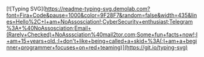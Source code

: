 [![Typing SVG](https://readme-typing-svg.demolab.com?font=Fira+Code&pause=1000&color=9F28F7&random=false&width=435&lines=Hello%2C+I+am+NoAssosciation!;CyberSecurity+enthusiast;Telegram%3A+%40NoAssosciation;Email+(Rarely+Checked)+NoAsssciation%40mail2tor.com;Some+fun+facts+now!;I+am+15+years+old.;I+don't+like+being+called+a+skid+%3A(;I+am+a+beginner+programmer+focuses+on+red+teaming)](https://git.io/typing-svg)
